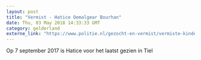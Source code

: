 ```yaml
---
layout: post
title: "Vermist - Hatice Oemalgear Bourhan"
date: Thu, 03 May 2018 14:33:33 GMT
category: gelderland
externe_link: "https://www.politie.nl/gezocht-en-vermist/vermiste-kinderen/2017/september/hatice-oemalgear-bourhan.html"
---
```


Op 7 september 2017 is Hatice voor het laatst gezien in Tiel
